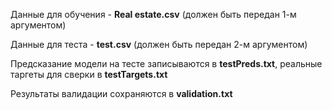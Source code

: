 Данные для обучения - __Real estate.csv__ (должен быть передан 1-м аргументом)

Данные для теста - __test.csv__ (должен быть передан 2-м аргументом)

Предсказание модели на тесте записываются в __testPreds.txt__, реальные таргеты для сверки в __testTargets.txt__

Результаты валидации сохраняются в __validation.txt__
